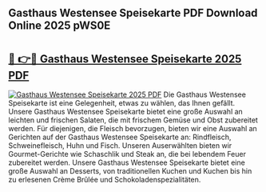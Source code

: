 ## Gasthaus Westensee Speisekarte PDF Download Online 2025 pWS0E

# <h2><a href="http://gca0npu.nevu.top/?p=Gasthaus+Westensee+Speisekarte">🔗 👉🔴 Gasthaus Westensee Speisekarte 2025 PDF</a></h2>

[![Gasthaus Westensee Speisekarte 2025 PDF](https://i.imgur.com/dBaPXMq.png)](http://gca0npu.nevu.top/?p=Gasthaus+Westensee+Speisekarte)
Die Gasthaus Westensee Speisekarte ist eine Gelegenheit, etwas zu wählen, das Ihnen gefällt. Unsere Gasthaus Westensee Speisekarte bietet eine große Auswahl an leichten und frischen Salaten, die mit frischem Gemüse und Obst zubereitet werden. Für diejenigen, die Fleisch bevorzugen, bieten wir eine Auswahl an Gerichten auf der Gasthaus Westensee Speisekarte an: Rindfleisch, Schweinefleisch, Huhn und Fisch. Unseren Auserwählten bieten wir Gourmet-Gerichte wie Schaschlik und Steak an, die bei lebendem Feuer zubereitet werden. Unsere Gasthaus Westensee Speisekarte bietet eine große Auswahl an Desserts, von traditionellen Kuchen und Kuchen bis hin zu erlesenen Crème Brûlée und Schokoladenspezialitäten.
